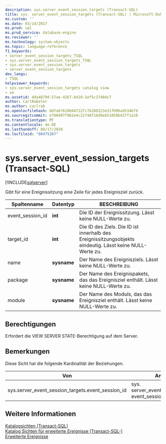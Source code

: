 ```yaml
---
description: sys.server_event_session_targets (Transact-SQL)
title: sys. server_event_session_targets (Transact-SQL) | Microsoft-Dokumentation
ms.custom: ''
ms.date: 03/14/2017
ms.prod: sql
ms.prod_service: database-engine
ms.reviewer: ''
ms.technology: system-objects
ms.topic: language-reference
f1_keywords:
- server_event_session_targets_TSQL
- sys.server_event_session_targets_TSQL
- sys.server_event_session_targets
- server_event_session_targets
dev_langs:
- TSQL
helpviewer_keywords:
- sys.server_event_session_targets catalog view
- xe
ms.assetid: dda4879d-57ae-4267-b410-1ef5c37404c7
author: CarlRabeler
ms.author: carlrab
ms.openlocfilehash: 0d7a67610844722fc7b280223e31f096ad534679
ms.sourcegitcommit: e700497f962e4c2274df16d9e651059b42ff1a10
ms.translationtype: MT
ms.contentlocale: de-DE
ms.lasthandoff: 08/17/2020
ms.locfileid: "88475267"
---
```

# <a name="sysserver_event_session_targets-transact-sql"></a>sys.server_event_session_targets (Transact-SQL)
[!INCLUDE[sqlserver](../../includes/applies-to-version/sqlserver.md)]

  Gibt für eine Ereignissitzung eine Zeile für jedes Ereignisziel zurück.  
  
|Spaltenname|Datentyp|BESCHREIBUNG|  
|-----------------|---------------|-----------------|  
|event_session_id|**int**|Die ID der Ereignissitzung. Lässt keine NULL-Werte zu.|  
|target_id|**int**|Die ID des Ziels. Die ID ist innerhalb des Ereignissitzungsobjekts eindeutig. Lässt keine NULL-Werte zu.|  
|name|**sysname**|Der Name des Ereignisziels. Lässt keine NULL-Werte zu.|  
|package|**sysname**|Der Name des Ereignispakets, das das Ereignisziel enthält. Lässt keine NULL-Werte zu.|  
|module|**sysname**|Der Name des Moduls, das das Ereignisziel enthält. Lässt keine NULL-Werte zu.|  
  
## <a name="permissions"></a>Berechtigungen  
 Erfordert die VIEW SERVER STATE-Berechtigung auf dem Server.  
  
## <a name="remarks"></a>Bemerkungen  
 Diese Sicht hat die folgende Kardinalität der Beziehungen.  
  
| Von | An | Beziehung |
| ---- | -- | ------------ |
|sys.server_event_session_targets.event_session_id|sys. server_event_sessions. event_session_id|n:1|  
  
## <a name="see-also"></a>Weitere Informationen  
 [Katalogsichten &#40;Transact-SQL&#41;](../../relational-databases/system-catalog-views/catalog-views-transact-sql.md)   
 [Katalog Sichten für erweiterte Ereignisse &#40;Transact-SQL-&#41;](../../relational-databases/system-catalog-views/extended-events-catalog-views-transact-sql.md)   
 [Erweiterte Ereignisse](../../relational-databases/extended-events/extended-events.md)  
  
  
